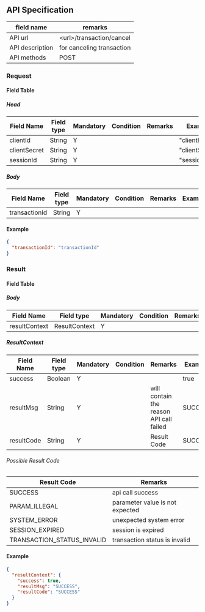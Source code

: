 ## API Specification

| field name      | remarks                    |
| --------------- | -------------------------- |
| API url         | \<url\>/transaction/cancel |
| API description | for canceling transaction  |
| API methods     | POST                       |

### Request

#### Field Table

##### Head

| Field Name   | Field type | Mandatory | Condition | Remarks | Example        |
| ------------ | ---------- | --------- | --------- | ------- | -------------- |
| clientId     | String     | Y         |           |         | "clientId"     |
| clientSecret | String     | Y         |           |         | "clientSecret" |
| sessionId    | String     | Y         |           |         | "sessionId"    |

##### Body

| Field Name    | Field type | Mandatory | Condition | Remarks | Example |
| ------------- | ---------- | --------- | --------- | ------- | ------- |
| transactionId | String     | Y         |           |         |         |

#### Example

```json
{
  "transactionId": "transactionId"
}
```

### Result

#### Field Table

##### Body

| Field Name    | Field type    | Mandatory | Condition | Remarks | Example |
| ------------- | ------------- | --------- | --------- | ------- | ------- |
| resultContext | ResultContext | Y         |           |         |         |

##### ResultContext

| Field Name | Field type | Mandatory | Condition | Remarks                                 | Example |
| ---------- | ---------- | --------- | --------- | --------------------------------------- | ------- |
| success    | Boolean    | Y         |           |                                         | true    |
| resultMsg  | String     | Y         |           | will contain the reason API call failed | SUCCESS |
| resultCode | String     | Y         |           | Result Code                             | SUCCESS |

###### Possible Result Code

| Result Code                | Remarks                         |
| -------------------------- | ------------------------------- |
| SUCCESS                    | api call success                |
| PARAM_ILLEGAL              | parameter value is not expected |
| SYSTEM_ERROR               | unexpected system error         |
| SESSION_EXPIRED            | session is expired              |
| TRANSACTION_STATUS_INVALID | transaction status is invalid   |

#### Example

```json
{
  "resultContext": {
    "success": true,
    "resultMsg": "SUCCESS",
    "resultCode": "SUCCESS"
  }
}
```
